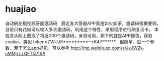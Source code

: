 # huajiao
自动刷花椒视频答题邀请码
 
最近各大答题APP真是如火如荼，邀请码很重要啊，目前只有花椒可以输入多次邀请码，利用这个特性，来用程序进行刷复活卡。
本程序从网上截取了将近200个邀请码，亲测可用，剩下的就是APP抓包，获取cookie，类似
token=ZWUJK*********--rK4l*******
 
很简单，就一个参数，至于怎么app抓包，可以参考
http://mp.weixin.qq.com/s/JxJWZk-uMMjLcLQFTQ7thA
